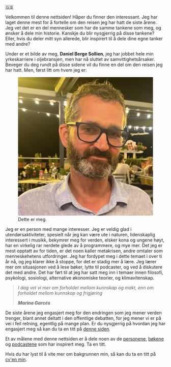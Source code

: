 <a href="index_english.md" class="flag-link">🇬🇧</a>

Velkommen til denne nettsiden! Håper du finner den interessant. Jeg har laget denne mest for å fortelle om den reisen jeg har hatt de siste årene. Jeg vet det er en del mennesker som har de samme tankene som meg, og ønsker å dele min historie. Kanskje du blir nysgjerrig på disse tankene? Eller, hvis du deler mitt syn allerede, blir inspirert til å dele dine egne tanker med andre?

Under er et bilde av meg, **Daniel Berge Sollien**, jeg har jobbet hele min yrkeskarriere i oljebransjen, men har nå sluttet av samvittighetsårsaker. Beveger du deg rundt på disse sidene vil du finne en del om den reisen jeg har hatt. Men, først litt om hvem jeg er:

<figure>
<img src="Me_Summer_smaller.jpg"  class="bilde w30">
<figcaption>Dette er meg.</figcaption>
</figure>

Jeg er en person med mange interesser. Jeg er veldig glad i utendørsaktiviteter, spesielt når jeg kan være ute i naturen, lidenskaplig interessert i musikk, bekymrer meg for verden, elsker kona og ungene høyt, har en virkelig rar nerdete glede av å programmere, og mye mer. Det jeg er mest opptatt av for tiden, er det noen kaller metakrisen, andre omtaler som menneskehetens utfordringer. Jeg har fordypet meg i dette temaet i over ti år nå, og jeg klarer ikke å stoppe, for det er stadig mer å lære. Jeg lærer mer om situasjonen ved å lese bøker, lytte til podcaster, og ved å diskutere det med andre. Det har ført til at jeg har satt meg inn i temaer innen filosofi, psykologi, sosiologi, alternative økonomiske teorier, og klimavitenskap.

> _I dag vet vi mer om forholdet mellom kunnskap og makt, enn om forholdet mellom kunnskap og frigjøring_<br>
>
> <cite>**Marina Garcés**</cite>

De siste årene jeg engasjert meg for den endringen som jeg mener verden trenger, blant annet deltatt i den offentlige debatten, for jeg mener vi er på vei i feil retning, egentlig på mange plan. Er du nysgjerrig på hvordan jeg har engasjert meg så kan du ta en titt på <a href="engasjement.md">denne siden</a>.

Et av målene med denne nettsiden er å dele noen av de <a href="folk.md">personene</a>, <a href="bøker.md">bøkene</a> og <a href="podcasts.md">podcastene</a> som har inspirert meg. Ta en titt.

Hvis du har lyst til å vite mer om bakgrunnen min, så kan du ta en titt på <a href="cv.md">cv'en min</a>.
